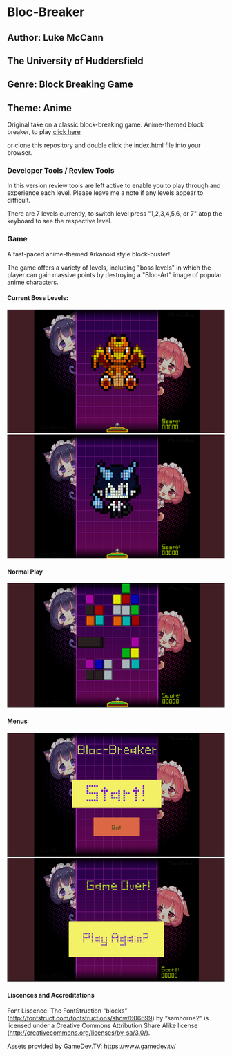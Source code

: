 # Bloc-Breaker 

## Author: Luke McCann

## The University of Huddersfield

## Genre: Block Breaking Game

## Theme: Anime


Original take on a classic block-breaking game. Anime-themed block breaker, to play 
[click here](https://404NotFound)

or clone this repository and double click the index.html file into your browser. 


### Developer Tools / Review Tools

In this version review tools are left active to enable you to play through and experience each level. Please leave me a note if any levels appear to difficult.

There are 7 levels currently, to switch level press "1,2,3,4,5,6, or 7" atop the keyboard to see the respective level. 

### Game

A fast-paced anime-themed Arkanoid style block-buster!

The game offers a variety of levels, including "boss levels" in which the player can gain massive points by destroying a "Bloc-Art" image of popular anime characters.

#### Current Boss Levels:
![ScreenShot](images/charizard.PNG)
![ScreenShot](https://raw.githubusercontent.com/LukeMcCann/BlocBreaker/master/images/rin.png)

#### Normal Play
![ScreenShot](https://raw.githubusercontent.com/LukeMcCann/BlocBreaker/master/images/levels.png)

#### Menus
![ScreenShot](https://raw.githubusercontent.com/LukeMcCann/BlocBreaker/master/images/start.png)
![ScreenShot](https://raw.githubusercontent.com/LukeMcCann/BlocBreaker/master/images/gameOver.png)


#### Liscences and Accreditations

Font Liscence: 
The FontStruction “blocks”
(http://fontstruct.com/fontstructions/show/606699) by “samhorne2” is
licensed under a Creative Commons Attribution Share Alike license
(http://creativecommons.org/licenses/by-sa/3.0/).

Assets provided by GameDev.TV:
https://www.gamedev.tv/